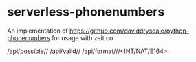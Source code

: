 # serverless-phonenumbers
An implementation of https://github.com/daviddrysdale/python-phonenumbers for usage with zeit.co


/api/possible/<Number>/<Country Code>
/api/valid/<Number>/<Country Code>
/api/format/<Number>/<Country Code>/<INT/NAT/E164>
